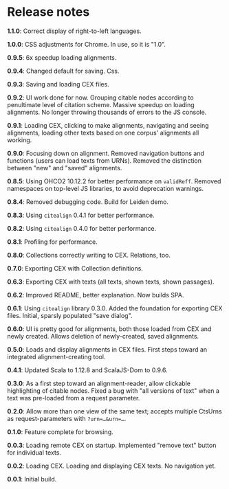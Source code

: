# Release notes

**1.1.0**: Correct display of right-to-left languages.

**1.0.0**: CSS adjustments for Chrome. In use, so it is "1.0".

**0.9.5**: 6x speedup loading alignments.

**0.9.4**: Changed default for saving. Css.

**0.9.3**: Saving and loading CEX files.

**0.9.2**: UI work done for now. Grouping citable nodes according to penultimate level of citation scheme. Massive speedup on loading alignments. No longer throwing thousands of errors to the JS console.

**0.9.1**: Loading CEX, clicking to make alignments, navigating and seeing alignments, loading other texts based on one corpus' alignments all working.

**0.9.0**: Focusing down on alignment. Removed navigation buttons and functions (users can load texts from URNs). Removed the distinction between "new" and "saved" alignments.

**0.8.5**: Using OHCO2 10.12.2 for better performance on `validReff`. Removed namespaces on top-level JS libraries, to avoid deprecation warnings.

**0.8.4**: Removed debugging code. Build for Leiden demo.

**0.8.3**: Using `citealign` 0.4.1 for better performance.

**0.8.2**: Using `citealign` 0.4.0 for better performance.

**0.8.1**: Profiling for performance.

**0.8.0**: Collections correctly writing to CEX. Relations, too.

**0.7.0**: Exporting CEX with Collection definitions.

**0.6.3**: Exporting CEX with texts (all texts, shown texts, shown passages).

**0.6.2**: Improved README, better explanation. Now builds SPA.

**0.6.1**: Using `citealign` library 0.3.0. Added the foundation for exporting CEX files. Initial, sparsly populated "save dialog".

**0.6.0**: UI is pretty good for alignments, both those loaded from CEX and newly created. Allows deletion of newly-created, saved alignments.

**0.5.0**: Loads and display alignments in CEX files. First steps toward an integrated alignment-creating tool.

**0.4.1**: Updated Scala to 1.12.8 and ScalaJS-Dom to 0.9.6.

**0.3.0**: As a first step toward an alignment-reader, allow clickable highlighting of citable nodes. Fixed a bug with "all versions of text" when a text was pre-loaded from a request parameter.

**0.2.0**: Allow more than one view of the same text; accepts multiple CtsUrns as request-parameters with `?urn=…&urn=…`.

**0.1.0**: Feature complete for browsing.

**0.0.3**: Loading remote CEX on startup. Implemented "remove text" button for individual texts.

**0.0.2**: Loading CEX. Loading and displaying CEX texts. No navigation yet.

**0.0.1**: Initial build.

